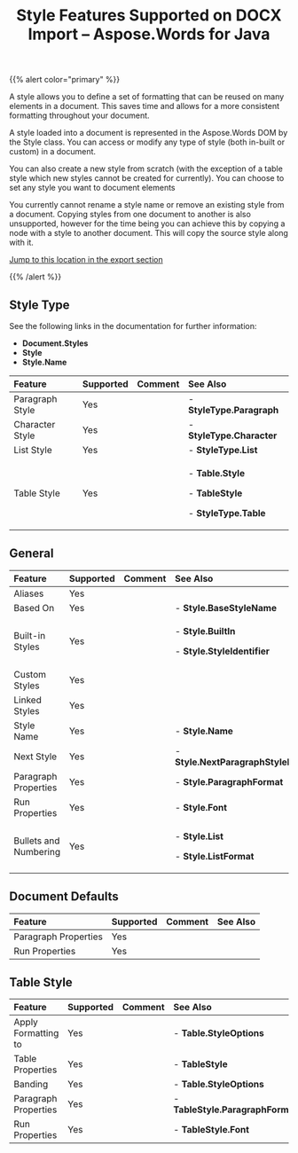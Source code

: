 ﻿---
title: Style Features Supported on DOCX Import – Aspose.Words for Java
articleTitle: Style Features Supported on DOCX Import
linktitle: Style Features Supported on DOCX Import
description: "Work with style features supported on Open Office XML 2007 and 2010 Format import."
type: docs
weight: 100
url: /java/style-features-supported-on-docx-import/
---

{{% alert color="primary" %}}

A style allows you to define a set of formatting that can be reused on many elements in a document. This saves time and allows for a more consistent formatting throughout your document.

A style loaded into a document is represented in the Aspose.Words DOM by the Style class. You can access or modify any type of style (both in-built or custom) in a document.

You can also create a new style from scratch (with the exception of a table style which new styles cannot be created for currently). You can choose to set any style you want to document elements 

You currently cannot rename a style name or remove an existing style from a document. Copying styles from one document to another is also unsupported, however for the time being you can achieve this by copying a node with a style to another document. This will copy the source style along with it.

[Jump to this location in the export section]()

{{% /alert %}}

## Style Type

See the following links in the documentation for further information:

- **Document.Styles**
- **Style**
- **Style.Name**

|**Feature**|**Supported**|**Comment**|**See Also**|
| :- | :- | :- | :- |
|Paragraph Style |Yes | |- **StyleType.Paragraph**|
|Character Style |Yes | |- **StyleType.Character**|
|List Style |Yes | |- **StyleType.List**|
|Table Style |Yes | |<p>- **Table.Style** </p><p>- **TableStyle** </p><p>- **StyleType.Table**</p>|

## General

|**Feature**|**Supported**|**Comment**|**See Also**|
| :- | :- | :- | :- |
|Aliases |Yes | | |
|Based On |Yes | |- **Style.BaseStyleName**|
|Built-in Styles |Yes | |<p>- **Style.BuiltIn** </p><p>- **Style.StyleIdentifier**</p>|
|Custom Styles |Yes | | |
|Linked Styles |Yes | | |
|Style Name |Yes | |- **Style.Name**|
|Next Style |Yes | |- **Style.NextParagraphStyleName**|
|Paragraph Properties |Yes | |- **Style.ParagraphFormat**|
|Run Properties |Yes | |- **Style.Font**|
|Bullets and Numbering |Yes | |<p>- **Style.List** </p><p>- **Style.ListFormat**</p>|

## Document Defaults

|**Feature**|**Supported**|**Comment**|**See Also**|
| :- | :- | :- | :- |
|Paragraph Properties |Yes | | |
|Run Properties |Yes | | |

## Table Style

|**Feature**|**Supported**|**Comment**|**See Also**|
| :- | :- | :- | :- |
|Apply Formatting to |Yes | |- **Table.StyleOptions**|
|Table Properties |Yes | |- **TableStyle**|
|Banding |Yes | |- **Table.StyleOptions**|
|Paragraph Properties |Yes | |- **TableStyle.ParagraphFormat**|
|Run Properties |Yes | |- **TableStyle.Font**|

